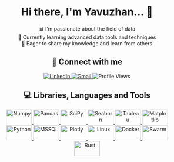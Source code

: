 <h1 align="center">Hi there, I'm Yavuzhan... 👋</h1>

<p align="center">
  📊 I’m passionate about the field of data<br>
  🌱 Currently learning advanced data tools and techniques<br>
  💬 Eager to share my knowledge and learn from others
</p>

<h2 align="center">👥 Connect with me</h2>
<p align="center">
  <a href="https://www.linkedin.com/in/hymekeci/">
    <img src="https://img.shields.io/badge/-LinkedIn-%230077B5?style=for-the-badge&logo=linkedin&logoColor=white" alt="LinkedIn">
  </a>
  <a href="mailto:h.y.mekeci@gmail.com">
    <img src="https://img.shields.io/badge/-Gmail-f1f2f6?style=for-the-badge&logo=gmail&logoColor=red" alt="Gmail">
  </a>
  <img src="https://komarev.com/ghpvc/?username=halilhan" alt="Profile Views">
</p>

<h2 align="center">💻 Libraries, Languages and Tools</h2>
<p align="center">
  <a href="https://numpy.org/" target="_blank"> <img src="https://numpy.org/doc/stable/_static/numpylogo.svg" alt="Numpy" width="70" height="40"/> </a>
  <a href="https://pandas.pydata.org/" target="_blank"> <img src="https://upload.wikimedia.org/wikipedia/commons/e/ed/Pandas_logo.svg" alt="Pandas" width="70" height="40"/> </a>
  <a href="https://www.scipy.org/" target="_blank"> <img src="https://upload.wikimedia.org/wikipedia/commons/b/b2/SCIPY_2.png" alt="SciPy" width="70" height="40"/> </a>
  <a href="https://seaborn.pydata.org/" target="_blank"> <img src="https://seaborn.pydata.org/_static/logo-wide-lightbg.svg" alt="Seaborn" width="70" height="40"/> </a>
  <a href="https://www.tableau.com/" target="_blank"> <img src="https://www.tableau.com/sites/default/files/pages/tableaulogo_highres.png" alt="Tableau" width="70" height="40"/> </a>
  <a href="https://matplotlib.org/" target="_blank"> <img src="https://matplotlib.org/stable/_static/logo2_compressed.svg" alt="Matplotlib" width="70" height="40"/> </a>
  <a href="https://www.python.org/" target="_blank"> <img src="https://www.python.org/static/community_logos/python-logo.png" alt="Python" width="70" height="40"/> </a>
  <a href="https://www.microsoft.com/en-us/sql-server" target="_blank"> <img src="https://www.svgrepo.com/show/303229/microsoft-sql-server-logo.svg" alt="MSSQL"  width="70" height="40"/> </a>
  <a href="https://plotly.com/" target="_blank"> <img src="https://www.vectorlogo.zone/logos/plot_ly/plot_ly-official.svg" alt="Plotly" width="70" height="40"/> </a>
  <a href="https://www.linux.org/" target="_blank"> <img src="https://upload.wikimedia.org/wikipedia/commons/a/af/Tux.png" alt="Linux" width="70" height="40"/> </a>
  <a href="https://www.docker.com/" target="_blank"> <img src="https://www.docker.com/sites/default/files/d8/2019-07/Moby-logo.png" alt="Docker" width="70" height="40"/> </a>
  <a href="https://docs.docker.com/engine/swarm/" target="_blank"> <img src="https://www.vectorlogo.zone/logos/docker/docker-ar21.svg" alt="Swarm" width="70" height="40"/> </a>
  <a href="https://www.rust-lang.org/" target="_blank"> <img src="https://www.rust-lang.org/static/images/rust-logo-blk.svg" alt="Rust" width="70" height="40"/> </a>
</p>
